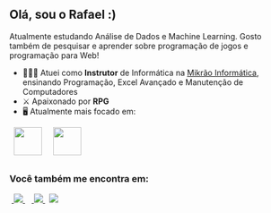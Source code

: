 ## Olá, sou o Rafael :)
Atualmente estudando Análise de Dados e Machine Learning. Gosto também de pesquisar e aprender sobre programação de jogos e programação para Web!

- 👨🏻‍💻 Atuei como **Instrutor** de Informática na [Mikrão Informática](https://www.mikrao.com.br/), ensinando Programação, Excel Avançado e Manutenção de Computadores
- ⚔️ Apaixonado por **RPG**
- 🖥️ Atualmente mais focado em:
<div style="display: inline">
  &nbsp;&nbsp;<img width='50' height='50' src="https://cdn.jsdelivr.net/gh/devicons/devicon/icons/python/python-original.svg" />&nbsp;&nbsp;
  &nbsp;&nbsp;<img width='50' height='50' src="https://cdn.jsdelivr.net/gh/devicons/devicon/icons/r/r-original.svg" />&nbsp;&nbsp;&nbsp;
</div> 

##

### Você também me encontra em:
&nbsp;<a href="https://br.linkedin.com/in/rafaelqalmeida">
  <img src="https://img.shields.io/badge/linkedin-%230077B5.svg?style=for-the-badge&logo=linkedin&logoColor=white">
</a>&nbsp;
&nbsp;<a href="https://www.instagram.com/rafaelqalmeida/">
  <img src="https://img.shields.io/badge/Instagram-%23E4405F.svg?style=for-the-badge&logo=Instagram&logoColor=white">
</a>&nbsp;
  <a href = "mailto:rafaelqalmeida@outlook.com"><img src="https://img.shields.io/badge/Microsoft_Outlook-0078D4?style=for-the-badge&logo=microsoft-outlook&logoColor=white" target="_blank"></a>
